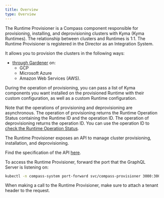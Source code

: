 ```yaml
---
title: Overview
type: Overview
---
```


The Runtime Provisioner is a Compass component responsible for provisioning, installing, and deprovisioning clusters with Kyma (Kyma Runtimes). The relationship between clusters and Runtimes is 1:1. The Runtime Provisioner is registered in the Director as an Integration System. 

It allows you to provision the clusters in the following ways:
- [through Gardener](08-02-provisioning-gardener.md) on:
    * GCP
    * Microsoft Azure
    * Amazon Web Services (AWS).
    
During the operation of provisioning, you can pass a list of Kyma components you want installed on the provisioned Runtime with their custom configuration, as well as a custom Runtime configuration. 
    
Note that the operations of provisioning and deprovisioning are asynchronous. The operation of provisioning returns the Runtime Operation Status containing the Runtime ID and the operation ID. The operation of deprovisioning returns the operation ID. You can use the operation ID to [check the Runtime Operation Status](08-03-runtime-operation-status.md).

The Runtime Provisioner exposes an API to manage cluster provisioning, installation, and deprovisioning. 

Find the specification of the API [here](https://github.com/kyma-incubator/compass/blob/master/components/provisioner/pkg/gqlschema/schema.graphql).
    
To access the Runtime Provisioner, forward the port that the GraphQL Server is listening on:

```bash
kubectl -n compass-system port-forward svc/compass-provisioner 3000:3000
```

When making a call to the Runtime Provisioner, make sure to attach a tenant header to the request.